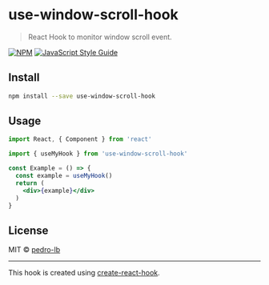 # use-window-scroll-hook

> React Hook to monitor window scroll event.

[![NPM](https://img.shields.io/npm/v/use-window-scroll-hook.svg)](https://www.npmjs.com/package/use-window-scroll-hook) [![JavaScript Style Guide](https://img.shields.io/badge/code_style-standard-brightgreen.svg)](https://standardjs.com)

## Install

```bash
npm install --save use-window-scroll-hook
```

## Usage

```jsx
import React, { Component } from 'react'

import { useMyHook } from 'use-window-scroll-hook'

const Example = () => {
  const example = useMyHook()
  return (
    <div>{example}</div>
  )
}
```

## License

MIT © [pedro-lb](https://github.com/pedro-lb)

---

This hook is created using [create-react-hook](https://github.com/hermanya/create-react-hook).
